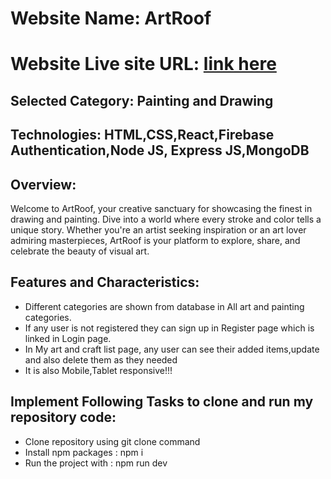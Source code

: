 # Website Name: ArtRoof
# Website Live site URL: [link here](https://ph-assignment10-5cc9e.web.app/)

## Selected Category: Painting and Drawing

## Technologies: HTML,CSS,React,Firebase Authentication,Node JS, Express JS,MongoDB

## Overview:
 <p>Welcome to ArtRoof, your creative sanctuary for showcasing the finest in drawing and painting. Dive into a world where every stroke and color tells a unique story. Whether you're an artist seeking inspiration or an art lover admiring masterpieces, ArtRoof is your platform to explore, share, and celebrate the beauty of visual art.</p>

## Features and Characteristics:
* Different categories are shown from database in All art and painting categories.
* If any user is not registered they can sign up in Register page which is linked in Login page.
* In My art and craft list page, any user can see their added items,update and also delete them as they needed
* It is also Mobile,Tablet responsive!!!
  
## Implement Following Tasks to clone and run my repository code:
* Clone repository using git clone command
* Install npm packages : npm i 
* Run the project with : npm run dev

  

